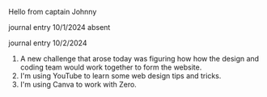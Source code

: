 Hello from captain Johnny

journal entry 10/1/2024
absent

journal entry 10/2/2024
1. A new challenge that arose today was figuring how how the design and coding team would work together to form the website.
2. I'm using YouTube to learn some web design tips and tricks.
3. I'm using Canva to work with Zero.
